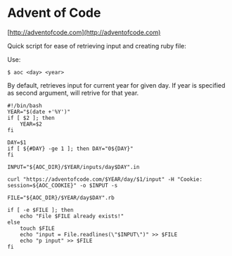 # Advent of Code

[http://adventofcode.com](http://adventofcode.com)

Quick script for ease of retrieving input and creating ruby file:

Use:
```
$ aoc <day> <year>
```

By default, retrieves input for current year for given day. If year is specified as second argument, will retrive for that year.

```
#!/bin/bash
YEAR="$(date +'%Y')"
if [ $2 ]; then
	YEAR=$2
fi

DAY=$1
if [ ${#DAY} -ge 1 ]; then DAY="0${DAY}"
fi

INPUT="${AOC_DIR}/$YEAR/inputs/day$DAY".in

curl "https://adventofcode.com/$YEAR/day/$1/input" -H "Cookie: session=${AOC_COOKIE}" -o $INPUT -s

FILE="${AOC_DIR}/$YEAR/day$DAY".rb

if [ -e $FILE ]; then
	echo "File $FILE already exists!"
else
	touch $FILE
	echo "input = File.readlines(\"$INPUT\")" >> $FILE
	echo "p input" >> $FILE
fi
```
